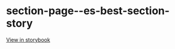 # section-page--es-best-section-story

[View in storybook](https://raw.githack.com/Independent-Digital-News-and-Media-Ltd/standard-pwamp-sb/PR-542-sb/index.html?path=/story/section-page--es-best-section-story)